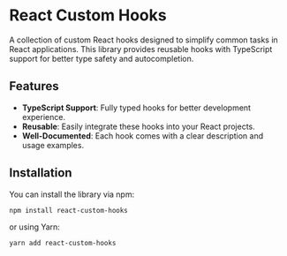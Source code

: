 # React Custom Hooks

A collection of custom React hooks designed to simplify common tasks in React applications. This library provides reusable hooks with TypeScript support for better type safety and autocompletion.

## Features

- **TypeScript Support**: Fully typed hooks for better development experience.
- **Reusable**: Easily integrate these hooks into your React projects.
- **Well-Documented**: Each hook comes with a clear description and usage examples.

## Installation

You can install the library via npm:

```bash
npm install react-custom-hooks
```

or using Yarn:

```yarn
yarn add react-custom-hooks
```
